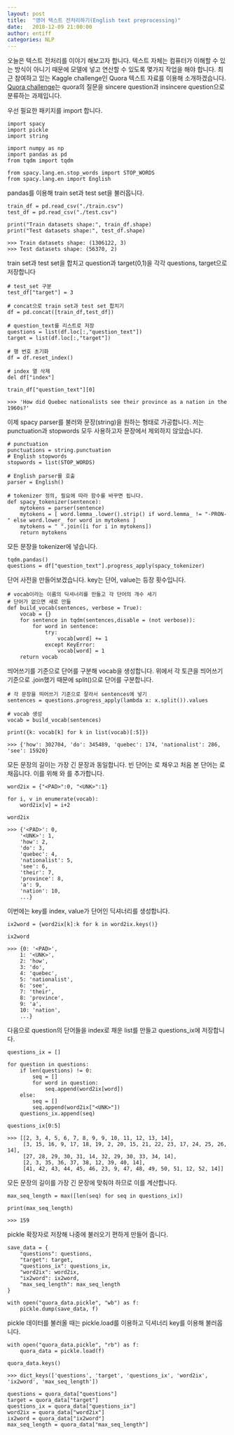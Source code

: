 ```yaml
---
layout: post
title:  "영어 텍스트 전처리하기(English text preprocessing)"
date:   2018-12-09 21:00:00
author: entiff
categories: NLP
---
```


오늘은 텍스트 전처리를 이야기 해보고자 합니다. 텍스트 자체는 컴퓨터가 이해할 수 있는 방식이 아니기 때문에 모델에 넣고 연산할 수 있도록 몇가지 작업을 해야 합니다. 최근 참여하고 있는 Kaggle challenge인 Quora 텍스트 자료를 이용해 소개하겠습니다. [Quora challenge](https://www.kaggle.com/c/quora-insincere-questions-classification)는 quora의 질문을 sincere question과 insincere question으로 분류하는 과제입니다.

우선 필요한 패키지를 import 합니다.

~~~
import spacy
import pickle
import string

import numpy as np
import pandas as pd
from tqdm import tqdm

from spacy.lang.en.stop_words import STOP_WORDS
from spacy.lang.en import English
~~~

pandas를 이용해 train set과 test set을 불러옵니다.

~~~
train_df = pd.read_csv("./train.csv")
test_df = pd.read_csv("./test.csv")

print("Train datasets shape:", train_df.shape)
print("Test datasets shape:", test_df.shape)

>>> Train datasets shape: (1306122, 3)
>>> Test datasets shape: (56370, 2)
~~~

train set과 test set을 합치고 question과 target(0,1)을 각각 questions, target으로 저장합니다

~~~
# test_set 구분
test_df["target"] = 3

# concat으로 train set과 test set 합치기
df = pd.concat([train_df,test_df])

# question_text를 리스트로 저장
questions = list(df.loc[:,"question_text"])
target = list(df.loc[:,"target"])

# 행 번호 초기화
df = df.reset_index()

# index 열 삭제
del df["index"]

train_df["question_text"][0]

>>> 'How did Quebec nationalists see their province as a nation in the 1960s?'
~~~

이제 spacy parser를 불러와 문장(string)을 원하는 형태로 가공합니다. 저는 punctuation과 stopwords 모두 사용하고자 문장에서 제외하지 않았습니다.

~~~
# punctuation
punctuations = string.punctuation
# English stopwords
stopwords = list(STOP_WORDS)

# English parser를 호출
parser = English()

# tokenizer 정의, 필요에 따라 함수를 바꾸면 됩니다.
def spacy_tokenizer(sentence):
    mytokens = parser(sentence)
    mytokens = [ word.lemma_.lower().strip() if word.lemma_ != "-PRON-" else word.lower_ for word in mytokens ]
    mytokens = " ".join([i for i in mytokens])
    return mytokens
~~~

모든 문장을 tokenizer에 넣습니다.

~~~
tqdm.pandas()
questions = df["question_text"].progress_apply(spacy_tokenizer)
~~~

단어 사전을 만들어보겠습니다. key는 단어, value는 등장 횟수입니다.

~~~
# vocab이라는 이름의 딕셔너리를 만들고 각 단어의 개수 세기
# 단어가 없으면 새로 만듦
def build_vocab(sentences, verbose = True):
    vocab = {}
    for sentence in tqdm(sentences,disable = (not verbose)):
        for word in sentence:
            try:
                vocab[word] += 1
            except KeyError:
                vocab[word] = 1
    return vocab
~~~

띄어쓰기를 기준으로 단어를 구분해 vocab을 생성합니다. 위에서 각 토큰을 띄어쓰기 기준으로 .join했기 때문에 split()으로 단어를 구분합니다.

~~~
# 각 문장을 띄어쓰기 기준으로 잘라서 sentences에 넣기
sentences = questions.progress_apply(lambda x: x.split()).values

# vocab 생성
vocab = build_vocab(sentences)

print({k: vocab[k] for k in list(vocab)[:5]})

>>> {'how': 302704, 'do': 345489, 'quebec': 174, 'nationalist': 286, 'see': 15920}
~~~

모든 문장의 길이는 가장 긴 문장과 동일합니다. 빈 단어는 <PAD>로 채우고 처음 본 단어는 <UNK>로 채웁니다.
이를 위해 <PAD>와 <UNK>를 추가합니다.
~~~
word2ix = {"<PAD>":0, "<UNK>":1}

for i, v in enumerate(vocab):
    word2ix[v] = i+2

word2ix

>>> {'<PAD>': 0,
    '<UNK>': 1,
    'how': 2,
    'do': 3,
    'quebec': 4,
    'nationalist': 5,
    'see': 6,
    'their': 7,
    'province': 8,
    'a': 9,
    'nation': 10,
    ...}
~~~

이번에는 key를 index, value가 단어인 딕셔너리를 생성합니다.

~~~
ix2word = {word2ix[k]:k for k in word2ix.keys()}

ix2word

>>> {0: '<PAD>',
    1: '<UNK>',
    2: 'how',
    3: 'do',
    4: 'quebec',
    5: 'nationalist',
    6: 'see',
    7: 'their',
    8: 'province',
    9: 'a',
    10: 'nation',
    ...}
~~~

다음으로 question의 단어들을 index로 채운 list를 만들고 questions_ix에 저장합니다.

~~~
questions_ix = []

for question in questions:
    if len(questions) != 0:
        seq = []
        for word in question:
            seq.append(word2ix[word])
    else:
        seq = []
        seq.append(word2ix["<UNK>"])
    questions_ix.append(seq)

questions_ix[0:5]

>>> [[2, 3, 4, 5, 6, 7, 8, 9, 9, 10, 11, 12, 13, 14],
     [3, 15, 16, 9, 17, 18, 19, 2, 20, 15, 21, 22, 23, 17, 24, 25, 26, 14],
     [27, 28, 29, 30, 31, 14, 32, 29, 30, 33, 34, 14],
     [2, 3, 35, 36, 37, 38, 12, 39, 40, 14],
     [41, 42, 43, 44, 45, 46, 23, 9, 47, 48, 49, 50, 51, 12, 52, 14]]
~~~

모든 문장의 길이를 가장 긴 문장에 맞춰야 하므로 이를 계산합니다.

~~~
max_seq_length = max([len(seq) for seq in questions_ix])

print(max_seq_length)

>>> 159
~~~

pickle 확장자로 저장해 나중에 불러오기 편하게 만들어 줍니다.

~~~
save_data = {
    "questions": questions,
    "target": target,
    "questions_ix": questions_ix,
    "word2ix": word2ix,
    "ix2word": ix2word,
    "max_seq_length": max_seq_length
}

with open("quora_data.pickle", "wb") as f:
    pickle.dump(save_data, f)
~~~

pickle 데이터를 불러올 때는 pickle.load를 이용하고 딕셔너리 key를 이용해 불러옵니다.

~~~
with open("quora_data.pickle", "rb") as f:
    quora_data = pickle.load(f)

quora_data.keys()

>>> dict_keys(['questions', 'target', 'questions_ix', 'word2ix', 'ix2word', 'max_seq_length'])
~~~

~~~
questions = quora_data["questions"]
target = quora_data["target"]
questions_ix = quora_data["questions_ix"]
word2ix = quora_data["word2ix"]
ix2word = quora_data["ix2word"]
max_seq_length = quora_data["max_seq_length"]
~~~
